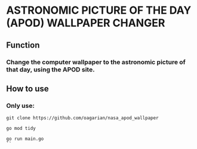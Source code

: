# ASTRONOMIC PICTURE OF THE DAY (APOD) WALLPAPER CHANGER

## Function

### Change the computer wallpaper to the astronomic picture of that day, using the APOD site.

## How to use

### Only use:

```ssh
git clone https://github.com/oagarian/nasa_apod_wallpaper

go mod tidy

go run main.go
`` 
